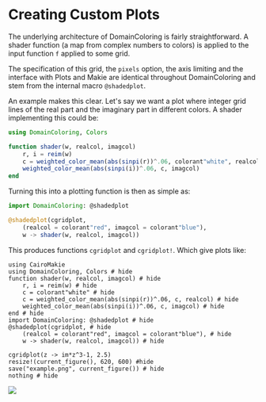 # Creating Custom Plots

The underlying architecture of DomainColoring is fairly straightforward.
A shader function (a map from complex numbers to colors) is applied to
the input function `f` applied to some grid.

The specification of this grid, the `pixels` option, the axis limiting
and the interface with Plots and Makie are identical throughout
DomainColoring and stem from the internal macro `@shadedplot`.

An example makes this clear. Let's say we want a plot where integer grid
lines of the real part and the imaginary part in different colors. A
shader implementing this could be:
```julia
using DomainColoring, Colors

function shader(w, realcol, imagcol)
    r, i = reim(w)
    c = weighted_color_mean(abs(sinpi(r))^.06, colorant"white", realcol)
    weighted_color_mean(abs(sinpi(i))^.06, c, imagcol)
end
```

Turning this into a plotting function is then as simple as:
```julia
import DomainColoring: @shadedplot

@shadedplot(cgridplot,
    (realcol = colorant"red", imagcol = colorant"blue"),
    w -> shader(w, realcol, imagcol))
```

This produces functions `cgridplot` and `cgridplot!`. Which give plots
like:

```@example
using CairoMakie
using DomainColoring, Colors # hide
function shader(w, realcol, imagcol) # hide
    r, i = reim(w) # hide
    c = colorant"white" # hide
    c = weighted_color_mean(abs(sinpi(r))^.06, c, realcol) # hide
    weighted_color_mean(abs(sinpi(i))^.06, c, imagcol) # hide
end # hide
import DomainColoring: @shadedplot # hide
@shadedplot(cgridplot, # hide
    (realcol = colorant"red", imagcol = colorant"blue"), # hide
    w -> shader(w, realcol, imagcol)) # hide

cgridplot(z -> im*z^3-1, 2.5)
resize!(current_figure(), 620, 600) #hide
save("example.png", current_figure()) # hide
nothing # hide
```
![](example.png)

